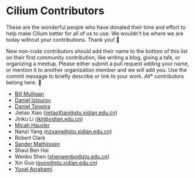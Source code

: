 # Cilium Contributors

These are the wonderful people who have donated their time and effort to help
make Cilium better for all of us to use. We wouldn't be where we are today
without your contributions. Thank you! 💖

New non-code contributors should add their name to the bottom of this list on their first
community contribution, like writing a blog, giving a talk, or organizing a meetup. 
Please either submit a pull request adding your name, or mention it to another organization member
and we will add you. Use the commit message to briefly describe or link to your work. *All** contributors belong here. 💯

* [Bill Mulligan](https://github.com/xmulligan)
* [Daniel Iziourov](https://github.com/danmx)
* [Daniel Teixeira](https://github.com/daniel-f3)
* Jietao Xiao (jietaoXiao@stu.xidian.edu.cn)
* Jinku Li (jkli@xidian.edu.cn)
* [Micah Hausler](https://github.com/micahhausler)
* Nanzi Yang (nzyang@stu.xidian.edu.cn)
* Robert Clark
* [Sander Mathijssen](https://github.com/sanderma)
* Shaul Ben Hai
* Wenbo Shen (shenwenbo@zju.edu.cn)
* Xin Guo (guox@stu.xidian.edu.cn)
* [Yuval Avrahami](https://github.com/yuvalavra)
